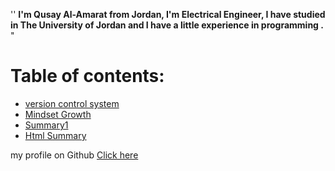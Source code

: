 
''  **I'm Qusay Al-Amarat from Jordan, I'm Electrical Engineer,
I have studied in The University of Jordan 
and I have a little experience in programming .** "

# Table of contents:
* [version control system](https://qusay114.github.io/reading-notes/VCS)
* [Mindset Growth](https://qusay114.github.io/reading-notes/Mindset_Growth)
* [Summary1](https://qusay114.github.io/reading-notes/summary)
* [Html Summary](https://qusay114.github.io/reading-notes/Html_Sum)



my profile on Github [Click here](https://github.com/Qusay114)
